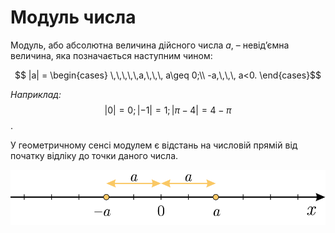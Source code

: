 # Модуль числа

Модуль, або абсолютна величина дійсного числа $a$, – невід’ємна величина, яка позначається наступним чином:

$$ |a| =
\begin{cases}
\,\,\,\,\,a,\,\,\, a\geq 0;\\
-a,\,\,\, a<0.
\end{cases}$$

<i>Наприклад:</i> $$|0|=0;|-1|=1;|\pi-4|=4-\pi$$.

У геометричному сенсі модулем є відстань на числовій прямій від початку відліку до точки даного числа.

![asd](pic4.svg)